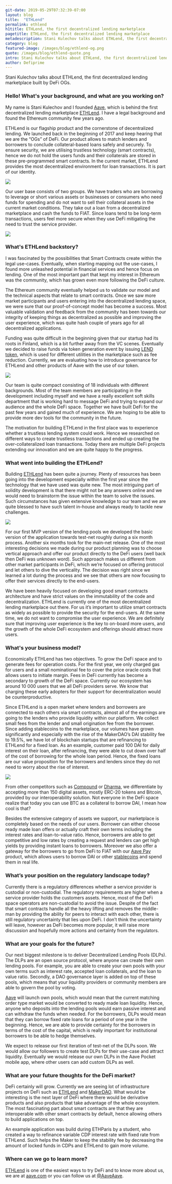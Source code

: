 ```yaml
---
git-date: 2019-05-29T07:32:39-07:00
layout: blog
title:  "ETHLend"
permalink: ethlend
h1title: ETHLend, the first decentralized lending marketplace
pagetitle: ETHLend, the first decentralized lending marketplace   
metadescription: Stani Kulechov talks about ETHLend, the first decentralized lending marketplace built by DeFi OGs.
category: blog
featured-image: /images/blog/ethlend-og.png
quote: /images/blog/ethlend-quote.png
intro: Stani Kulechov talks about ETHLend, the first decentralized lending marketplace built by DeFi OGs.
author: Defiprime
---
```

Stani Kulechov talks about ETHLend, the first decentralized lending marketplace built by DeFi OGs.

### Hello! What's your background, and what are you working on?

My name is Stani Kulechov and I founded [Aave](https://aave.com/), which is behind the first decentralized lending marketplace [ETHLend](https://ethlend.io/). I have a legal background and found the Ethereum community few years ago.

ETHLend is our flagship product and the cornerstone of decentralized lending. We launched back in the beginning of 2017 and keep hearing that we are the “OGs” of DeFi. Our product allows to match lenders and borrowers to conclude collateral-based loans safely and securely. To ensure security, we are utilising trustless technology (smart contracts), hence we do not hold the users funds and their collaterals are stored in these pre-programmed smart contracts. In the current market, ETHLend provides the most decentralized environment for loan transactions. It is part of our identity.

![](/images/blog/ethlend1.png)

Our user base consists of two groups. We have traders who are borrowing to leverage or short various assets or businesses or consumers who need funds for spending and do not want to sell their collateral assets in the current market conditions. They take out a loan from a decentralized marketplace and cash the funds to FIAT. Since loans tend to be long-term transactions, users feel more secure when they use DeFi mitigating the need to trust the service provider.

![](/images/blog/ethlend3.png)


### What's ETHLend backstory?

I was fascinated by the possibilities that Smart Contracts create within the legal use-cases. Eventually, when starting mapping out the use-cases, I found more unleashed potential in financial services and hence focus on lending. One of the most important part that kept my interest in Ethereum was the community, which has grown even more following the DeFi culture.

The Ethereum community eventually helped us to validate our model and the technical aspects that relate to smart contracts. Once we saw more market participants and users entering into the decentralized lending space, we were sure that our proof-of-concept model has become a success. Most valuable validation and feedback from the community has been towards our integrity of keeping things as decentralized as possible and improving the user experience, which was quite hash couple of years ago for all decentralized applications.

Funding was quite difficult in the beginning given that our startup had its roots in Finland, which is a bit further away from the VC scenes. Eventually we decided to raise funds via token generation event by issuing [LEND token](https://coinmarketcap.com/currencies/ethlend/), which is used for different utilities in the marketplace such as fee reduction. Currently, we are evaluating how to introduce governance for ETHLend and other products of Aave with the use of our token.

![](/images/blog/ethlend4.png)

Our team is quite compact consisting of 18 individuals with different backgrounds. Most of the team members are participating in the development including myself and we have a really excellent soft skills department that is working hard to message DeFi and trying to expand our audience and the whole DeFi space. Together we have built DeFi for the past few years and gained much of experience. We are hoping to be able to provide more dev tools for the community in the future.

The motivation for building ETHLend in the first place was to experience whether a trustless lending system could work. Hence we researched on different ways to create trustless transactions and ended up creating the over-collateralized loan transactions. Today there are multiple DeFi projects extending our innovation and we are quite happy to the progress.

### What went into building the ETHLend?

Building [ETHLend](https://ethlend.io/) has been quite a journey. Plenty of resources has been going into the development especially within the first year since the technology that we have used was quite new. The most intriguing part of solidity development is that there might not be any answers online and we would need to brainstorm the issue within the team to solve the issues. Such circumstances has given extensive knowledge to our team and we are quite blessed to have such talent in-house and always ready to tackle new challenges.

![](/images/blog/ethlend2.png)

For our first MVP version of the lending pools we developed the basic version of the application towards test-net roughly during a six month process. Another six months took for the main-net release. One of the most interesting decisions we made during our product planning was to choose vertical approach and offer our product directly to the DeFi users (well back then DeFi was unknown word). Such approach makes us different from other market participants in DeFi, which we’re focused on offering protocol and let others to dive the verticality. The decision was right since we learned a lot during the process and we see that others are now focusing to offer their services directly to the end-users.

We have been heavily focused on developing good smart contracts architecture and have strict values on the immutability of the code and decentralization. ETHLend is currently one of the most decentralized lending marketplace out there. For us it’s important to utilize smart contracts as widely as possible to provide the security for the end-users. At the same time, we do not want to compromise the user experience. We are definitely sure that improving user experience is the key to on-board more users, and the growth of the whole DeFi ecosystem and offerings should attract more users.

### What's your business model?

Economically ETHLend has two objectives. To grow the DeFi space and to generate fees for operation costs. For the first year, we only charged gas for users and a small nominational fee to cover the price oracle costs that allows users to initiate margin. Fees in DeFi currently has become a secondary to growth of the DeFi space. Currently our ecosystem has around 10 000 users that we all DeFi providers serve. We know that charging these early adopters for their support for decentralization would be counterproductive.

Since ETHLend is a open market where lenders and borrowers are connected to each others via smart contracts, almost all of the earnings are going to the lenders who provide liquidity within our platform. We collect small fees from the lender and small origination fee from the borrower. Since adding stablecoins to the marketplace, our volumes have grown significantly and especially with the rise of the MakerDAO’s DAI stability fee to 19.5%, we have lot of blockchain startups that are refinancing to ETHLend for a fixed loan. As an example, customer paid 100 DAI for daily interest on their loan, after refinancing, they were able to cut down over half of the cost of borrowing for the whole loan period. Hence, the fixed loans are our value proposition for the borrowers and lenders since they do not need to worry about the rise of interest.

![](/images/blog/ethlend6.png)

From other competitors such as [Compound](https://compound.finance) or [Dharma](https://www.dharma.io/), we differentiate by accepting more than 150 digital assets, mostly ERC-20 tokens and Bitcoin, provided by our interoperability solution. Not everyone in the DeFi space realize that today you can use BTC as a collateral to borrow DAI, I mean how cool is that?

Besides the extensive category of assets we support, our marketplace is completely based on the needs of our users. Borrower can either choose ready made loan offers or actually craft their own terms including the interest rates and loan-to-value ratio. Hence, borrowers are able to get competitive and low rates by creating a request and lenders can get high yields by providing instant loans to borrowers. Moreover we also offer a gateway for the borrowers to go from DeFi to FIAT with our [Aave Pay](https://pay.aave.com) product, which allows users to borrow DAI or other [stablecoins](/stablecoins) and spend them in real life.

### What’s your position on the regulatory landscape today?

Currently there is a regulatory differences whether a service provider is custodial or non-custodial. The regulatory requirements are higher when a service provider holds the customers assets. Hence, most of the DeFi space operators are non-custodial to avoid the issue. Despite of the fact that smart contracts handle all the heavy lifting and removes the middle-man by providing the ability for peers to interact with each other, there is still regulatory uncertainty that lies upon DeFi. I don’t think the uncertainty will leave, however as DeFi becomes more popular, it will raise more discussion and hopefully more actions and certainty from the regulators.

### What are your goals for the future?

Our next biggest milestone is to deliver Decentralized Lending Pools (DLPs). The DLPs are an open source protocol, where anyone can create their own lending pools. For example, you are able to create your own pools with your own terms such as interest rate, accepted loan collaterals, and the loan to value ratio. Secondly, a DAO governance layer is added on top of these pools, which means that your liquidity providers or community members are able to govern the pool by voting.

[Aave](https://aave.com/) will launch own pools, which would mean that the current matching order type market would be converted to ready made loan liquidity. Hence, anyone who deposits into the lending pools would earn passive interest and can withdraw the funds when needed. For the borrowers, DLPs would mean that they can borrow fixed rate loans for a period of one year in the beginning. Hence, we are able to provide certainty for the borrowers in terms of the cost of the capital, which is really important for institutional borrowers to be able to hedge themselves.

We expect to release our first iteration of test-net of the DLPs soon. We would allow our followers to create test DLPs for their use-case and attract liquidity. Eventually we would release our own DLPs in the Aave Pocket mobile app, where other users can add custom DLPs as well.

### What are your future thoughts for the DeFi market?

DeFi certainly will grow. Currently we are seeing lot of infrastructure projects on DeFi such as [ETHLend](http://ethlend.io) and [MakerDAO](https://makerdao.com). What would be interesting is the next layer of DeFi where there would be derivative products and also products that take advantage of the whole ecosystem. The most fascinating part about smart contracts are that they are interoperable with other smart contracts by default, hence allowing others to build applications on top.

An example application was build during ETHParis by a student, who created a way to refinance variable CDP interest rate with fixed rate from ETHLend. Such helps the Maker to keep the stability fee by decreasing the amount of locked funds in CDPs and ETHLend to gain more volume.

### Where can we go to learn more?

[ETHLend](http://ethlend.io) is one of the easiest ways to try DeFi and to know more about us, we are at [aave.com](https://aave.com/) or you can follow us at [@AaveAave](https://twitter.com/@AaveAave).
